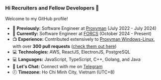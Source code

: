 ### Hi Recruiters and Fellow Developers 👋

Welcome to my GitHub profile!

- 📖 **Previously:** Software Engineer at [Proxyman](https://proxyman.io/) (July 2022 - July 2024)
- 📖 **Currently:** Software Engineer at [FORCS](https://www.forcs.com/en/) (October 2024 - Present)
- 📺 **Experience:** Contributed extensively to [Proxyman Windows-Linux](https://github.com/ProxymanApp/proxyman-windows-linux), with over **300 pull requests** ([check them out here](https://github.com/ProxymanApp/proxyman-windows-linux/issues?q=is%3Aopen+is%3Aissue+assignee%3Akics223w1+label%3A%22%E2%9C%85+Done%22))
- 💻 **Technologies:** AWS, ReactJS, ElectronJS, PostgreSQL
- 💻 **Languages:** JavaScript, TypeScript, C++, Golang, and Java
- 💬 **Let's Chat:** Connect with me on [Telegram](https://t.me/caoviethuy123)
- 🕗 **Timezone:** Ho Chi Minh City, Vietnam (UTC+8)
